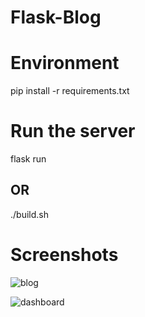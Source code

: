 # Flask-Blog

# Environment
pip install -r requirements.txt

# Run the server
flask run
## OR
./build.sh

# Screenshots

![blog](https://github.com/1NF1N17YX/Flask-Blog/assets/131818684/dcdea76f-7bd4-4024-a382-0429dde46957)

![dashboard](https://github.com/1NF1N17YX/Flask-Blog/assets/131818684/4353aa00-a13f-4989-ae54-b2bc4aa973b2)
